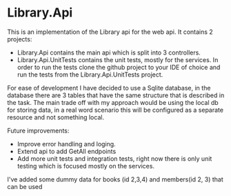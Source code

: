 # Library.Api
This is an implementation of the Library api for the web api.
It contains 2 projects:
 - Library.Api contains the main api which is split into 3 controllers.
 - Library.Api.UnitTests contains the unit tests, mostly for the services.
In order to run the tests clone the github project to your IDE of choice and run the tests from the Library.Api.UnitTests project.

For ease of development I have decided to use a Sqlite database, in the database there are 3 tables that have the same structure that is described in the task.
The main trade off with my approach would be using the local db for storing data, in a real word scenario this will be configured as a separate resource and not something local.

Future improvements:
- Improve error handling and loging.
- Extend api to add GetAll endpoints
- Add more unit tests and integration tests, right now there is only unit testing which is focused mostly on the services.

I've added some dummy data for books (id 2,3,4) and members(id 2, 3) that can be used

